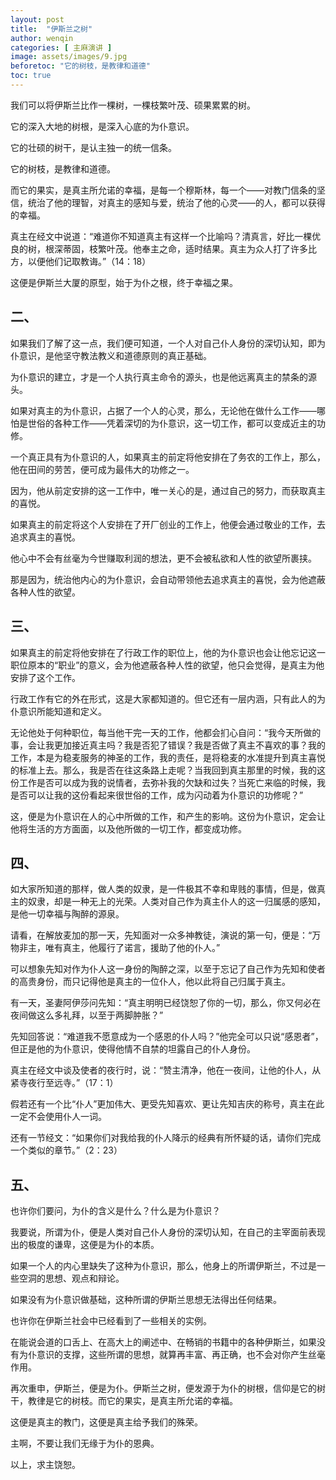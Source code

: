 ```yaml
---
layout: post
title:  "伊斯兰之树"
author: wenqin
categories: [ 主麻演讲 ]
image: assets/images/9.jpg
beforetoc: "它的树枝，是教律和道德"
toc: true
---
```



我们可以将伊斯兰比作一棵树，一棵枝繁叶茂、硕果累累的树。

它的深入大地的树根，是深入心底的为仆意识。

它的壮硕的树干，是认主独一的统一信条。

它的树枝，是教律和道德。

而它的果实，是真主所允诺的幸福，是每一个穆斯林，每一个——对教门信条的坚信，统治了他的理智，对真主的感知与爱，统治了他的心灵——的人，都可以获得的幸福。

真主在经文中说道：“难道你不知道真主有这样一个比喻吗？清真言，好比一棵优良的树，根深蒂固，枝繁叶茂。他奉主之命，适时结果。真主为众人打了许多比方，以便他们记取教诲。”（14：18）

这便是伊斯兰大厦的原型，始于为仆之根，终于幸福之果。

## 二、

如果我们了解了这一点，我们便可知道，一个人对自己仆人身份的深切认知，即为仆意识，是他坚守教法教义和道德原则的真正基础。

为仆意识的建立，才是一个人执行真主命令的源头，也是他远离真主的禁条的源头。

如果对真主的为仆意识，占据了一个人的心灵，那么，无论他在做什么工作——哪怕是世俗的各种工作——凭着深切的为仆意识，这一切工作，都可以变成近主的功修。

一个真正具有为仆意识的人，如果真主的前定将他安排在了务农的工作上，那么，他在田间的劳苦，便可成为最伟大的功修之一。

因为，他从前定安排的这一工作中，唯一关心的是，通过自己的努力，而获取真主的喜悦。

如果真主的前定将这个人安排在了开厂创业的工作上，他便会通过敬业的工作，去追求真主的喜悦。

他心中不会有丝毫为今世赚取利润的想法，更不会被私欲和人性的欲望所裹挟。

那是因为，统治他内心的为仆意识，会自动带领他去追求真主的喜悦，会为他遮蔽各种人性的欲望。

## 三、

如果真主的前定将他安排在了行政工作的职位上，他的为仆意识也会让他忘记这一职位原本的“职业”的意义，会为他遮蔽各种人性的欲望，他只会觉得，是真主为他安排了这个工作。

行政工作有它的外在形式，这是大家都知道的。但它还有一层内涵，只有此人的为仆意识所能知道和定义。

无论他处于何种职位，每当他干完一天的工作，他都会扪心自问：“我今天所做的事，会让我更加接近真主吗？我是否犯了错误？我是否做了真主不喜欢的事？我的工作，本是为稳麦服务的神圣的工作，我的责任，是将稳麦的水准提升到真主喜悦的标准上去。那么，我是否在往这条路上走呢？当我回到真主那里的时候，我的这份工作是否可以成为我的说情者，去弥补我的欠缺和过失？当死亡来临的时候，我是否可以让我的这份看起来很世俗的工作，成为闪动着为仆意识的功修呢？”

这，便是为仆意识在人的心中所做的工作，和产生的影响。这份为仆意识，定会让他将生活的方方面面，以及他所做的一切工作，都变成功修。

## 四、

如大家所知道的那样，做人类的奴隶，是一件极其不幸和卑贱的事情，但是，做真主的奴隶，却是一种无上的光荣。人类对自己作为真主仆人的这一归属感的感知，是他一切幸福与陶醉的源泉。

请看，在解放麦加的那一天，先知面对一众多神教徒，演说的第一句，便是：“万物非主，唯有真主，他履行了诺言，援助了他的仆人。”

可以想象先知对作为仆人这一身份的陶醉之深，以至于忘记了自己作为先知和使者的高贵身份，而只记得他是真主的一位仆人，他以此将自己归属于真主。

有一天，圣妻阿伊莎问先知：“真主明明已经饶恕了你的一切，那么，你又何必在夜间做这么多礼拜，以至于两脚肿胀？”

先知回答说：“难道我不愿意成为一个感恩的仆人吗？”他完全可以只说“感恩者”，但正是他的为仆意识，使得他情不自禁的坦露自己的仆人身份。

真主在经文中谈及使者的夜行时，说：“赞主清净，他在一夜间，让他的仆人，从紧寺夜行至远寺。”（17：1）

假若还有一个比“仆人”更加伟大、更受先知喜欢、更让先知吉庆的称号，真主在此一定不会使用仆人一词。

还有一节经文：“如果你们对我给我的仆人降示的经典有所怀疑的话，请你们完成一个类似的章节。”（2：23）

## 五、

也许你们要问，为仆的含义是什么？什么是为仆意识？

我要说，所谓为仆，便是人类对自己仆人身份的深切认知，在自己的主宰面前表现出的极度的谦卑，这便是为仆的本质。

如果一个人的内心里缺失了这种为仆意识，那么，他身上的所谓伊斯兰，不过是一些空洞的思想、观点和辩论。

如果没有为仆意识做基础，这种所谓的伊斯兰思想无法得出任何结果。

也许你在伊斯兰社会中已经看到了一些相关的实例。

在能说会道的口舌上、在高大上的阐述中、在畅销的书籍中的各种伊斯兰，如果没有为仆意识的支撑，这些所谓的思想，就算再丰富、再正确，也不会对你产生丝毫作用。

再次重申，伊斯兰，便是为仆。伊斯兰之树，便发源于为仆的树根，信仰是它的树干，教律是它的树枝。而它的果实，是真主所允诺的幸福。

这便是真主的教门，这便是真主给予我们的殊荣。

主啊，不要让我们无缘于为仆的恩典。

以上，求主饶恕。
